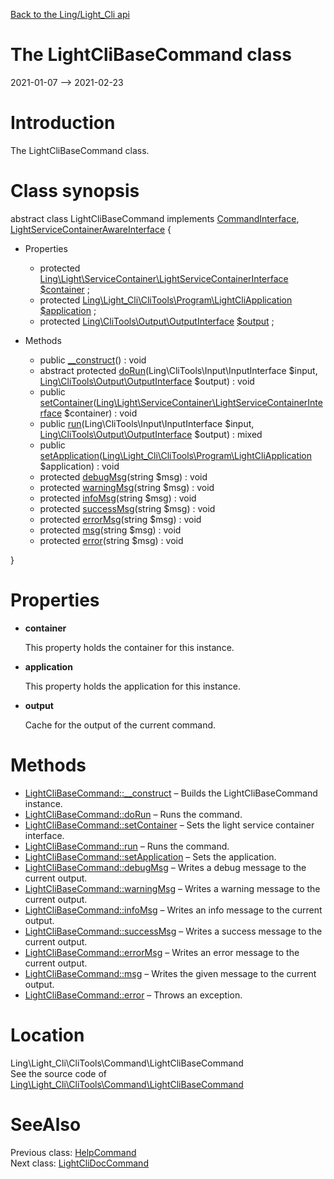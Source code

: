 [Back to the Ling/Light_Cli api](https://github.com/lingtalfi/Light_Cli/blob/master/doc/api/Ling/Light_Cli.md)



The LightCliBaseCommand class
================
2021-01-07 --> 2021-02-23






Introduction
============

The LightCliBaseCommand class.



Class synopsis
==============


abstract class <span class="pl-k">LightCliBaseCommand</span> implements [CommandInterface](https://github.com/lingtalfi/CliTools/blob/master/doc/api/Ling/CliTools/Command/CommandInterface.md), [LightServiceContainerAwareInterface](https://github.com/lingtalfi/Light/blob/master/doc/api/Ling/Light/ServiceContainer/LightServiceContainerAwareInterface.md) {

- Properties
    - protected [Ling\Light\ServiceContainer\LightServiceContainerInterface](https://github.com/lingtalfi/Light/blob/master/doc/api/Ling/Light/ServiceContainer/LightServiceContainerInterface.md) [$container](#property-container) ;
    - protected [Ling\Light_Cli\CliTools\Program\LightCliApplication](https://github.com/lingtalfi/Light_Cli/blob/master/doc/api/Ling/Light_Cli/CliTools/Program/LightCliApplication.md) [$application](#property-application) ;
    - protected [Ling\CliTools\Output\OutputInterface](https://github.com/lingtalfi/CliTools/blob/master/doc/api/Ling/CliTools/Output/OutputInterface.md) [$output](#property-output) ;

- Methods
    - public [__construct](https://github.com/lingtalfi/Light_Cli/blob/master/doc/api/Ling/Light_Cli/CliTools/Command/LightCliBaseCommand/__construct.md)() : void
    - abstract protected [doRun](https://github.com/lingtalfi/Light_Cli/blob/master/doc/api/Ling/Light_Cli/CliTools/Command/LightCliBaseCommand/doRun.md)(Ling\CliTools\Input\InputInterface $input, [Ling\CliTools\Output\OutputInterface](https://github.com/lingtalfi/CliTools/blob/master/doc/api/Ling/CliTools/Output/OutputInterface.md) $output) : void
    - public [setContainer](https://github.com/lingtalfi/Light_Cli/blob/master/doc/api/Ling/Light_Cli/CliTools/Command/LightCliBaseCommand/setContainer.md)([Ling\Light\ServiceContainer\LightServiceContainerInterface](https://github.com/lingtalfi/Light/blob/master/doc/api/Ling/Light/ServiceContainer/LightServiceContainerInterface.md) $container) : void
    - public [run](https://github.com/lingtalfi/Light_Cli/blob/master/doc/api/Ling/Light_Cli/CliTools/Command/LightCliBaseCommand/run.md)(Ling\CliTools\Input\InputInterface $input, [Ling\CliTools\Output\OutputInterface](https://github.com/lingtalfi/CliTools/blob/master/doc/api/Ling/CliTools/Output/OutputInterface.md) $output) : mixed
    - public [setApplication](https://github.com/lingtalfi/Light_Cli/blob/master/doc/api/Ling/Light_Cli/CliTools/Command/LightCliBaseCommand/setApplication.md)([Ling\Light_Cli\CliTools\Program\LightCliApplication](https://github.com/lingtalfi/Light_Cli/blob/master/doc/api/Ling/Light_Cli/CliTools/Program/LightCliApplication.md) $application) : void
    - protected [debugMsg](https://github.com/lingtalfi/Light_Cli/blob/master/doc/api/Ling/Light_Cli/CliTools/Command/LightCliBaseCommand/debugMsg.md)(string $msg) : void
    - protected [warningMsg](https://github.com/lingtalfi/Light_Cli/blob/master/doc/api/Ling/Light_Cli/CliTools/Command/LightCliBaseCommand/warningMsg.md)(string $msg) : void
    - protected [infoMsg](https://github.com/lingtalfi/Light_Cli/blob/master/doc/api/Ling/Light_Cli/CliTools/Command/LightCliBaseCommand/infoMsg.md)(string $msg) : void
    - protected [successMsg](https://github.com/lingtalfi/Light_Cli/blob/master/doc/api/Ling/Light_Cli/CliTools/Command/LightCliBaseCommand/successMsg.md)(string $msg) : void
    - protected [errorMsg](https://github.com/lingtalfi/Light_Cli/blob/master/doc/api/Ling/Light_Cli/CliTools/Command/LightCliBaseCommand/errorMsg.md)(string $msg) : void
    - protected [msg](https://github.com/lingtalfi/Light_Cli/blob/master/doc/api/Ling/Light_Cli/CliTools/Command/LightCliBaseCommand/msg.md)(string $msg) : void
    - protected [error](https://github.com/lingtalfi/Light_Cli/blob/master/doc/api/Ling/Light_Cli/CliTools/Command/LightCliBaseCommand/error.md)(string $msg) : void

}




Properties
=============

- <span id="property-container"><b>container</b></span>

    This property holds the container for this instance.
    
    

- <span id="property-application"><b>application</b></span>

    This property holds the application for this instance.
    
    

- <span id="property-output"><b>output</b></span>

    Cache for the output of the current command.
    
    



Methods
==============

- [LightCliBaseCommand::__construct](https://github.com/lingtalfi/Light_Cli/blob/master/doc/api/Ling/Light_Cli/CliTools/Command/LightCliBaseCommand/__construct.md) &ndash; Builds the LightCliBaseCommand instance.
- [LightCliBaseCommand::doRun](https://github.com/lingtalfi/Light_Cli/blob/master/doc/api/Ling/Light_Cli/CliTools/Command/LightCliBaseCommand/doRun.md) &ndash; Runs the command.
- [LightCliBaseCommand::setContainer](https://github.com/lingtalfi/Light_Cli/blob/master/doc/api/Ling/Light_Cli/CliTools/Command/LightCliBaseCommand/setContainer.md) &ndash; Sets the light service container interface.
- [LightCliBaseCommand::run](https://github.com/lingtalfi/Light_Cli/blob/master/doc/api/Ling/Light_Cli/CliTools/Command/LightCliBaseCommand/run.md) &ndash; Runs the command.
- [LightCliBaseCommand::setApplication](https://github.com/lingtalfi/Light_Cli/blob/master/doc/api/Ling/Light_Cli/CliTools/Command/LightCliBaseCommand/setApplication.md) &ndash; Sets the application.
- [LightCliBaseCommand::debugMsg](https://github.com/lingtalfi/Light_Cli/blob/master/doc/api/Ling/Light_Cli/CliTools/Command/LightCliBaseCommand/debugMsg.md) &ndash; Writes a debug message to the current output.
- [LightCliBaseCommand::warningMsg](https://github.com/lingtalfi/Light_Cli/blob/master/doc/api/Ling/Light_Cli/CliTools/Command/LightCliBaseCommand/warningMsg.md) &ndash; Writes a warning message to the current output.
- [LightCliBaseCommand::infoMsg](https://github.com/lingtalfi/Light_Cli/blob/master/doc/api/Ling/Light_Cli/CliTools/Command/LightCliBaseCommand/infoMsg.md) &ndash; Writes an info message to the current output.
- [LightCliBaseCommand::successMsg](https://github.com/lingtalfi/Light_Cli/blob/master/doc/api/Ling/Light_Cli/CliTools/Command/LightCliBaseCommand/successMsg.md) &ndash; Writes a success message to the current output.
- [LightCliBaseCommand::errorMsg](https://github.com/lingtalfi/Light_Cli/blob/master/doc/api/Ling/Light_Cli/CliTools/Command/LightCliBaseCommand/errorMsg.md) &ndash; Writes an error message to the current output.
- [LightCliBaseCommand::msg](https://github.com/lingtalfi/Light_Cli/blob/master/doc/api/Ling/Light_Cli/CliTools/Command/LightCliBaseCommand/msg.md) &ndash; Writes the given message to the current output.
- [LightCliBaseCommand::error](https://github.com/lingtalfi/Light_Cli/blob/master/doc/api/Ling/Light_Cli/CliTools/Command/LightCliBaseCommand/error.md) &ndash; Throws an exception.





Location
=============
Ling\Light_Cli\CliTools\Command\LightCliBaseCommand<br>
See the source code of [Ling\Light_Cli\CliTools\Command\LightCliBaseCommand](https://github.com/lingtalfi/Light_Cli/blob/master/CliTools/Command/LightCliBaseCommand.php)



SeeAlso
==============
Previous class: [HelpCommand](https://github.com/lingtalfi/Light_Cli/blob/master/doc/api/Ling/Light_Cli/CliTools/Command/HelpCommand.md)<br>Next class: [LightCliDocCommand](https://github.com/lingtalfi/Light_Cli/blob/master/doc/api/Ling/Light_Cli/CliTools/Command/LightCliDocCommand.md)<br>
